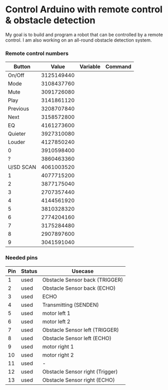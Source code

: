 # Control Arduino with remote control & obstacle detection
My goal is to build and program a robot that can be controlled by a remote control. I am also working on an all-round obstacle detection system. 
### Remote control numbers

| Button | Value | Variable | Command |
| ------ | ------ | ------ | ------ |
|     On/Off    |  3125149440        |        |        |
|     Mode      |  3108437760        |        |        |
|     Mute      |  3091726080        |        |        |
|     Play      |  3141861120        |        |        |
|     Previous  |  3208707840        |        |        |
|     Next      |  3158572800          |        |        |
|     EQ        |  4161273600            |        |        |
|     Quieter   |  3927310080       |        |        |
|     Louder    |  4127850240        |        |        |
|     0         |  3910598400              |       |        |
|     ?         |  3860463360              |       |        |
|     U/SD SCAN |  4061003520      |        |        |
|     1         |  4077715200                  |        |        |
|     2         |  3877175040      |        |        |
|     3         |  2707357440      |        |        |
|     4         |  4144561920      |        |        |
|     5         |  3810328320      |        |        |
|     6         |  2774204160      |        |        |
|     7         |  3175284480      |        |        |
|     8         |  2907897600      |        |        |
|     9         |  3041591040      |        |        |


### Needed pins

| Pin | Status | Usecase | 
| ------ | ------ | ------ |
|     1    |  used        | Obstacle Sensor back (TRIGGER)       | 
|     2    |  used        | Obstacle Sensor back (ECHO)          | 
|     3    |  used        | ECHO                                 | 
|     4    |  used        | Transmitting (SENDEN)                | 
|     5    |  used        | motor left 1       | 
|     6    |  used        | motor left 2       | 
|     7    |  used        | Obstacle Sensor left (TRIGGER)       | 
|     8    |  used        | Obstacle Sensor left (ECHO)       | 
|     9    |  used        | motor right 1       | 
|     10   |  used        | motor right 2       | 
|     11   |  used        | -       | 
|     12   |  used        | Obstacle Sensor right (Trigger)       | 
|     13   |  used        | Obstacle Sensor right (ECHO)       | 
